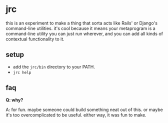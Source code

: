 jrc
===

this is an experiment to make a thing that sorta acts like Rails' or Django's
command-line utilities. it's cool because it means your metaprogram is a
command-line utility you can just run wherever, and you can add all kinds of
contextual functionality to it.

setup
-----

 - add the `jrc/bin` directory to your PATH.
 - `jrc help`

faq
---

**Q: why?**

A: for fun. maybe someone could build something neat out of this. or maybe it's
too overcomplicated to be useful. either way, it was fun to make.
